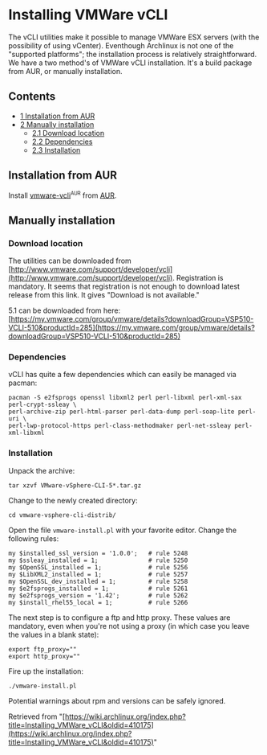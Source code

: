 # Installing VMWare vCLI

The vCLI utilities make it possible to manage VMWare ESX servers (with the possibility of using vCenter). Eventhough Archlinux is not one of the "supported platforms"; the installation process is relatively straightforward. We have a two method's of VMWare vCLI installation. It's a build package from AUR, or manually installation.

## Contents

*   [1 Installation from AUR](#Installation_from_AUR)
*   [2 Manually installation](#Manually_installation)
    *   [2.1 Download location](#Download_location)
    *   [2.2 Dependencies](#Dependencies)
    *   [2.3 Installation](#Installation)

## Installation from AUR

Install [vmware-vcli](https://aur.archlinux.org/packages/vmware-vcli/)<sup><small>AUR</small></sup> from [AUR](/index.php/AUR "AUR").

## Manually installation

### Download location

The utilities can be downloaded from [http://www.vmware.com/support/developer/vcli](http://www.vmware.com/support/developer/vcli). Registration is mandatory. It seems that registration is not enough to download latest release from this link. It gives "Download is not available."

5.1 can be downloaded from here: [https://my.vmware.com/group/vmware/details?downloadGroup=VSP510-VCLI-510&productId=285](https://my.vmware.com/group/vmware/details?downloadGroup=VSP510-VCLI-510&productId=285)

### Dependencies

vCLI has quite a few dependencies which can easily be managed via pacman:

```
pacman -S e2fsprogs openssl libxml2 perl perl-libxml perl-xml-sax perl-crypt-ssleay \ 
perl-archive-zip perl-html-parser perl-data-dump perl-soap-lite perl-uri \ 
perl-lwp-protocol-https perl-class-methodmaker perl-net-ssleay perl-xml-libxml

```

### Installation

Unpack the archive:

```
tar xzvf VMware-vSphere-CLI-5*.tar.gz

```

Change to the newly created directory:

```
cd vmware-vsphere-cli-distrib/

```

Open the file `vmware-install.pl` with your favorite editor. Change the following rules:

```
my $installed_ssl_version = '1.0.0';   # rule 5248
my $ssleay_installed = 1;              # rule 5250
my $OpenSSL_installed = 1;             # rule 5256
my $LibXML2_installed = 1;             # rule 5257
my $OpenSSL_dev_installed = 1;         # rule 5258
my $e2fsprogs_installed = 1;           # rule 5261 
my $e2fsprogs_version = '1.42';        # rule 5262
my $install_rhel55_local = 1;          # rule 5266

```

The next step is to configure a ftp and http proxy. These values are mandatory, even when you're not using a proxy (in which case you leave the values in a blank state):

```
export ftp_proxy=""
export http_proxy=""

```

Fire up the installation:

```
./vmware-install.pl 

```

Potential warnings about rpm and versions can be safely ignored.

Retrieved from "[https://wiki.archlinux.org/index.php?title=Installing_VMWare_vCLI&oldid=410175](https://wiki.archlinux.org/index.php?title=Installing_VMWare_vCLI&oldid=410175)"